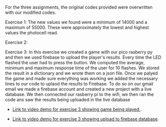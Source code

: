 

For the three assignments, the original codes provided were overwritten with our modified codes. 

Exercise 1:
The new values we found were a minimum of 14000 and a maximum of 55000. These were approximately the lowest and highest values the photocell read.



Exercise 2: 









Exercise 3: 
In this exercise we created a game with our pico rasberry py and then we used firebase to upload the player's results. Every time the LED flashed the user had to press the button. We computed the average, minimum and maximum response time of the user for 10 flashes. We stored the result in a dictionary and we wrote them on a json file. Once we palyed the game and made sure everything was working we added the necessary lines to our code to uplaod the results to Firebase. To do so on our gmail email we made a firebase account and created a new project with a live database. We then connected our rasberry pi to the wifi, we then ran the code ans saw the results being uploaded in the live database

- [Link to video demo for exercise 3 showing game being played ](https://drive.google.com/file/d/1Ob-gdPL814_aEiASfZe3okjn7ZXL9xMf/view?usp=sharing).

- [Link to video demo for exercise 3 showing upload to firebase database](https://drive.google.com/file/d/1jrmWEuzFMgvX93u1EiXKI1lzVfm-9GVa/view?usp=share_link).
